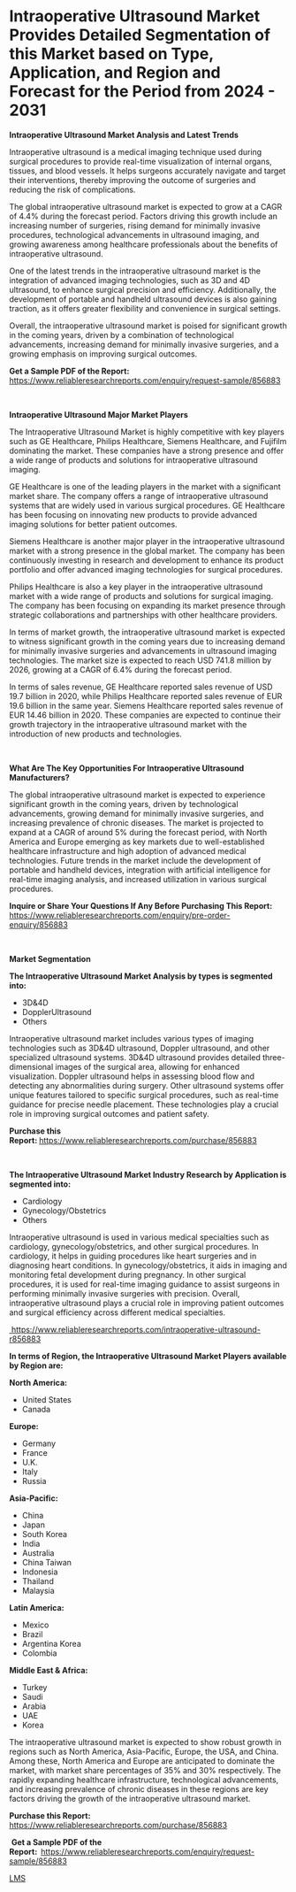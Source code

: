 <p><h1>Intraoperative Ultrasound Market Provides Detailed Segmentation of this Market based on Type, Application, and Region and Forecast for the Period from 2024 - 2031</h1></p><p><strong>Intraoperative Ultrasound Market Analysis and Latest Trends</strong></p>
<p><p>Intraoperative ultrasound is a medical imaging technique used during surgical procedures to provide real-time visualization of internal organs, tissues, and blood vessels. It helps surgeons accurately navigate and target their interventions, thereby improving the outcome of surgeries and reducing the risk of complications.</p><p>The global intraoperative ultrasound market is expected to grow at a CAGR of 4.4% during the forecast period. Factors driving this growth include an increasing number of surgeries, rising demand for minimally invasive procedures, technological advancements in ultrasound imaging, and growing awareness among healthcare professionals about the benefits of intraoperative ultrasound.</p><p>One of the latest trends in the intraoperative ultrasound market is the integration of advanced imaging technologies, such as 3D and 4D ultrasound, to enhance surgical precision and efficiency. Additionally, the development of portable and handheld ultrasound devices is also gaining traction, as it offers greater flexibility and convenience in surgical settings.</p><p>Overall, the intraoperative ultrasound market is poised for significant growth in the coming years, driven by a combination of technological advancements, increasing demand for minimally invasive surgeries, and a growing emphasis on improving surgical outcomes.</p></p>
<p><strong>Get a Sample PDF of the Report:&nbsp;</strong> <a href="https://www.reliableresearchreports.com/enquiry/request-sample/856883">https://www.reliableresearchreports.com/enquiry/request-sample/856883</a></p>
<p>&nbsp;</p>
<p><strong>Intraoperative Ultrasound Major Market Players</strong></p>
<p><p>The Intraoperative Ultrasound Market is highly competitive with key players such as GE Healthcare, Philips Healthcare, Siemens Healthcare, and Fujifilm dominating the market. These companies have a strong presence and offer a wide range of products and solutions for intraoperative ultrasound imaging.</p><p>GE Healthcare is one of the leading players in the market with a significant market share. The company offers a range of intraoperative ultrasound systems that are widely used in various surgical procedures. GE Healthcare has been focusing on innovating new products to provide advanced imaging solutions for better patient outcomes.</p><p>Siemens Healthcare is another major player in the intraoperative ultrasound market with a strong presence in the global market. The company has been continuously investing in research and development to enhance its product portfolio and offer advanced imaging technologies for surgical procedures.</p><p>Philips Healthcare is also a key player in the intraoperative ultrasound market with a wide range of products and solutions for surgical imaging. The company has been focusing on expanding its market presence through strategic collaborations and partnerships with other healthcare providers.</p><p>In terms of market growth, the intraoperative ultrasound market is expected to witness significant growth in the coming years due to increasing demand for minimally invasive surgeries and advancements in ultrasound imaging technologies. The market size is expected to reach USD 741.8 million by 2026, growing at a CAGR of 6.4% during the forecast period.</p><p>In terms of sales revenue, GE Healthcare reported sales revenue of USD 19.7 billion in 2020, while Philips Healthcare reported sales revenue of EUR 19.6 billion in the same year. Siemens Healthcare reported sales revenue of EUR 14.46 billion in 2020. These companies are expected to continue their growth trajectory in the intraoperative ultrasound market with the introduction of new products and technologies.</p></p>
<p>&nbsp;</p>
<p><strong>What Are The Key Opportunities For Intraoperative Ultrasound Manufacturers?</strong></p>
<p><p>The global intraoperative ultrasound market is expected to experience significant growth in the coming years, driven by technological advancements, growing demand for minimally invasive surgeries, and increasing prevalence of chronic diseases. The market is projected to expand at a CAGR of around 5% during the forecast period, with North America and Europe emerging as key markets due to well-established healthcare infrastructure and high adoption of advanced medical technologies. Future trends in the market include the development of portable and handheld devices, integration with artificial intelligence for real-time imaging analysis, and increased utilization in various surgical procedures.</p></p>
<p><strong>Inquire or Share Your Questions If Any Before Purchasing This Report:</strong> <a href="https://www.reliableresearchreports.com/enquiry/pre-order-enquiry/856883">https://www.reliableresearchreports.com/enquiry/pre-order-enquiry/856883</a></p>
<p>&nbsp;</p>
<p><strong>Market Segmentation</strong></p>
<p><strong>The Intraoperative Ultrasound Market Analysis by types is segmented into:</strong></p>
<p><ul><li>3D&4D</li><li>DopplerUltrasound</li><li>Others</li></ul></p>
<p><p>Intraoperative ultrasound market includes various types of imaging technologies such as 3D&4D ultrasound, Doppler ultrasound, and other specialized ultrasound systems. 3D&4D ultrasound provides detailed three-dimensional images of the surgical area, allowing for enhanced visualization. Doppler ultrasound helps in assessing blood flow and detecting any abnormalities during surgery. Other ultrasound systems offer unique features tailored to specific surgical procedures, such as real-time guidance for precise needle placement. These technologies play a crucial role in improving surgical outcomes and patient safety.</p></p>
<p><strong>Purchase this Report:&nbsp;</strong><a href="https://www.reliableresearchreports.com/purchase/856883">https://www.reliableresearchreports.com/purchase/856883</a></p>
<p>&nbsp;</p>
<p><strong>The Intraoperative Ultrasound Market Industry Research by Application is segmented into:</strong></p>
<p><ul><li>Cardiology</li><li>Gynecology/Obstetrics</li><li>Others</li></ul></p>
<p><p>Intraoperative ultrasound is used in various medical specialties such as cardiology, gynecology/obstetrics, and other surgical procedures. In cardiology, it helps in guiding procedures like heart surgeries and in diagnosing heart conditions. In gynecology/obstetrics, it aids in imaging and monitoring fetal development during pregnancy. In other surgical procedures, it is used for real-time imaging guidance to assist surgeons in performing minimally invasive surgeries with precision. Overall, intraoperative ultrasound plays a crucial role in improving patient outcomes and surgical efficiency across different medical specialties.</p></p>
<p><a href="https://www.reliableresearchreports.com/intraoperative-ultrasound-r856883">&nbsp;https://www.reliableresearchreports.com/intraoperative-ultrasound-r856883</a></p>
<p><strong>In terms of Region, the Intraoperative Ultrasound Market Players available by Region are:</strong></p>
<p>
    <p> <strong> North America: </strong>
        <ul>
            <li>United States</li>
            <li>Canada</li>
        </ul>
        </p> 
    <p> <strong> Europe: </strong>
        <ul>
            <li>Germany</li>
            <li>France</li>
            <li>U.K.</li>
            <li>Italy</li>
            <li>Russia</li>
        </ul>
        </p> 
    <p> <strong> Asia-Pacific: </strong>
        <ul>
            <li>China</li>
            <li>Japan</li>
            <li>South Korea</li>
            <li>India</li>
            <li>Australia</li>
            <li>China Taiwan</li>
            <li>Indonesia</li>
            <li>Thailand</li>
            <li>Malaysia</li>
        </ul>
        </p> 
    <p> <strong> Latin America: </strong>
        <ul>
            <li>Mexico</li>
            <li>Brazil</li>
            <li>Argentina Korea</li>
            <li>Colombia</li>
        </ul>
        </p> 
    <p> <strong> Middle East & Africa: </strong>
        <ul>
            <li>Turkey</li>
            <li>Saudi</li>
            <li>Arabia</li>
            <li>UAE</li>
            <li>Korea</li>
        </ul>
    </p>
    </p>
<p><p>The intraoperative ultrasound market is expected to show robust growth in regions such as North America, Asia-Pacific, Europe, the USA, and China. Among these, North America and Europe are anticipated to dominate the market, with market share percentages of 35% and 30% respectively. The rapidly expanding healthcare infrastructure, technological advancements, and increasing prevalence of chronic diseases in these regions are key factors driving the growth of the intraoperative ultrasound market.</p></p>
<p><strong>Purchase this Report: </strong><a href="https://www.reliableresearchreports.com/purchase/856883">https://www.reliableresearchreports.com/purchase/856883</a></p>
<p>&nbsp;<strong>Get a Sample PDF of the Report:&nbsp;&nbsp;</strong><a href="https://www.reliableresearchreports.com/enquiry/request-sample/856883">https://www.reliableresearchreports.com/enquiry/request-sample/856883</a></p>
<p><strong></strong></p>
<p><p><a href="https://medium.com/@carlosrtzkzhj/lms-%EC%8B%9C%EC%9E%A5-%EA%B7%9C%EB%AA%A8-%EB%B0%8F-%EC%8B%9C%EC%9E%A5-%EB%8F%99%ED%96%A5-%EC%A0%84%EC%B2%B4-%EC%82%B0%EC%97%85-%EA%B0%9C%EC%9A%94-2024%EB%85%84%EB%B6%80%ED%84%B0-2031%EB%85%84-089611ee3912">LMS</a></p></p>